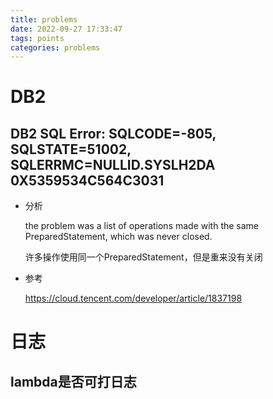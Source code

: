 ```yaml
---
title: problems
date: 2022-09-27 17:33:47
tags: points
categories: problems
---
```






# DB2

## DB2 SQL Error: SQLCODE=-805, SQLSTATE=51002, SQLERRMC=NULLID.SYSLH2DA 0X5359534C564C3031

- 分析

  the problem was a list of operations made with the same PreparedStatement, which was never closed.

  许多操作使用同一个PreparedStatement，但是重来没有关闭

- 参考

  https://cloud.tencent.com/developer/article/1837198

# 日志

## lambda是否可打日志